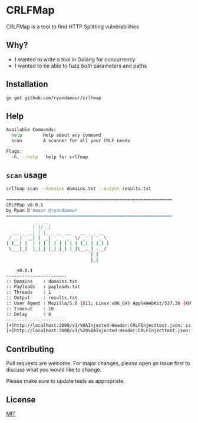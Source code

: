 # CRLFMap

CRLFMap is a tool to find HTTP Splitting vulnerabilities

## Why?
- I wanted to write a tool in Golang for concurrency
- I wanted to be able to fuzz _both_ parameters and paths

## Installation

```bash
go get github.com/ryandamour/crlfmap
```

## Help
```bash
Available Commands:
  help        Help about any command
  scan        A scanner for all your CRLF needs

Flags:
  -h, --help   help for crlfmap
```

## `scan` usage

```bash
crlfmap scan --domains domains.txt --output results.txt

===============================================================
CRLFMap v0.0.1
by Ryan D'Amour @ryandamour 
===============================================================
           _  __                       
          | |/ _|                      
  ___ _ __| | |_ _ __ ___   __ _ _ __  
 / __| '__| |  _| '_ ' _  \/ _' | '_ \ 
| (__| |  | | | | | | | | | (_| | |_) |
 \___|_|  |_|_| |_| |_| |_|\__,_| .__/ 
                                | |    
                                |_|    

    v0.0.1                                
-----------------------
:: Domains    : domains.txt
:: Payloads   : payloads.txt
:: Threads    : 1
:: Output     : results.txt
:: User Agent : Mozilla/5.0 (X11; Linux x86_64) AppleWebKit/537.36 (KHTML, like Gecko) Chrome/81.0.4044.138 Safari/537.36
:: Timeout    : 10
:: Delay      : 0
-----------------------
[+]http://localhost:3000/v1/%0AInjected-Header:CRLFInjecttest.json: is Vulnerable
[+]http://localhost:3000/v1/%20%0AInjected-Header:CRLFInjecttest.json: is Vulnerable
```

## Contributing
Pull requests are welcome. For major changes, please open an issue first to discuss what you would like to change.

Please make sure to update tests as appropriate.

## License
[MIT](https://choosealicense.com/licenses/mit/)
